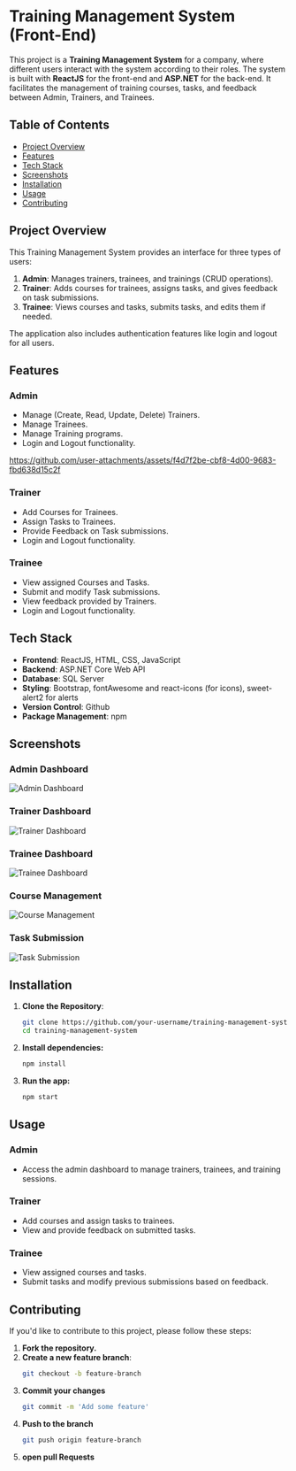 # Training Management System (Front-End)

This project is a **Training Management System** for a company, where different users interact with the system according to their roles. The system is built with **ReactJS** for the front-end and **ASP.NET** for the back-end. It facilitates the management of training courses, tasks, and feedback between Admin, Trainers, and Trainees.

## Table of Contents
- [Project Overview](#project-overview)
- [Features](#features)
- [Tech Stack](#tech-stack)
- [Screenshots](#screenshots)
- [Installation](#installation)
- [Usage](#usage)
- [Contributing](#contributing)

## Project Overview

This Training Management System provides an interface for three types of users:

1. **Admin**: Manages trainers, trainees, and trainings (CRUD operations).
2. **Trainer**: Adds courses for trainees, assigns tasks, and gives feedback on task submissions.
3. **Trainee**: Views courses and tasks, submits tasks, and edits them if needed.

The application also includes authentication features like login and logout for all users.

## Features

### Admin
- Manage (Create, Read, Update, Delete) Trainers.
- Manage Trainees.
- Manage Training programs.
- Login and Logout functionality.


https://github.com/user-attachments/assets/f4d7f2be-cbf8-4d00-9683-fbd638d15c2f


### Trainer
- Add Courses for Trainees.
- Assign Tasks to Trainees.
- Provide Feedback on Task submissions.
- Login and Logout functionality.

### Trainee
- View assigned Courses and Tasks.
- Submit and modify Task submissions.
- View feedback provided by Trainers.
- Login and Logout functionality.

## Tech Stack

- **Frontend**: ReactJS, HTML, CSS, JavaScript
- **Backend**: ASP.NET Core Web API
- **Database**: SQL Server
- **Styling**: Bootstrap, fontAwesome and react-icons (for icons), sweet-alert2 for alerts
- **Version Control**: Github
- **Package Management**: npm

## Screenshots

### Admin Dashboard
![Admin Dashboard](path-to-your-image/admin-dashboard.png)

### Trainer Dashboard
![Trainer Dashboard](path-to-your-image/trainer-dashboard.png)

### Trainee Dashboard
![Trainee Dashboard](path-to-your-image/trainee-dashboard.png)

### Course Management
![Course Management](path-to-your-image/course-management.png)

### Task Submission
![Task Submission](path-to-your-image/task-submission.png)

## Installation

1. **Clone the Repository**:
   ```bash
   git clone https://github.com/your-username/training-management-system.git
   cd training-management-system
   
2. **Install dependencies:**
   ```bash
   npm install
   
3. **Run the app:**
   ```bash
   npm start

## Usage

### Admin
- Access the admin dashboard to manage trainers, trainees, and training sessions.

### Trainer
- Add courses and assign tasks to trainees.
- View and provide feedback on submitted tasks.

### Trainee
- View assigned courses and tasks.
- Submit tasks and modify previous submissions based on feedback.

## Contributing

If you'd like to contribute to this project, please follow these steps:

1. **Fork the repository.**
2. **Create a new feature branch**:
   ```bash
   git checkout -b feature-branch
3. **Commit your changes**
   ```bash
   git commit -m 'Add some feature'
4. **Push to the branch**
   ```bash
   git push origin feature-branch
5. **open pull Requests**

  
